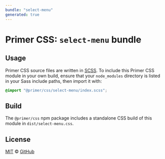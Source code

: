 ```yaml
---
bundle: "select-menu"
generated: true
---
```


# Primer CSS: `select-menu` bundle

## Usage

Primer CSS source files are written in [SCSS]. To include this Primer CSS module in your own build, ensure that your `node_modules` directory is listed in your Sass include paths, then import it with:

```scss
@import "@primer/css/select-menu/index.scss";
```

## Build

The `@primer/css` npm package includes a standalone CSS build of this module in `dist/select-menu.css`.

## License

[MIT](https://github.com/primer/css/blob/master/LICENSE) &copy; [GitHub](https://github.com/)


[scss]: https://sass-lang.com/documentation/syntax#scss
